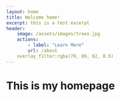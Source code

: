 ```yaml
---
layout: home
title: Welcome home!
excerpt: this is a test excerpt
header:
    image: /assets/images/trees.jpg
    actions:
        - label: "Learn More"
        url: /about
    overlay_filter:rgba(79, 99, 82, 0.5)
---
```


# This is my homepage
